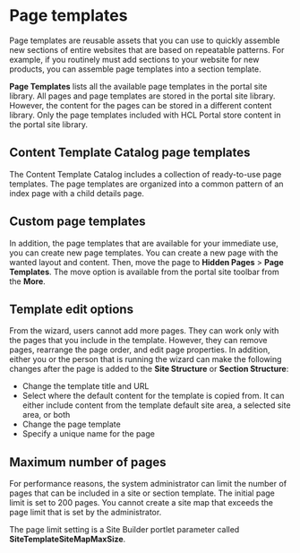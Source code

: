 # Page templates



Page templates are reusable assets that you can use to quickly assemble new sections of entire websites that are based on repeatable patterns. For example, if you routinely must add sections to your website for new products, you can assemble page templates into a section template.

**Page Templates** lists all the available page templates in the portal site library. All pages and page templates are stored in the portal site library. However, the content for the pages can be stored in a different content library. Only the page templates included with HCL Portal store content in the portal site library.

## Content Template Catalog page templates

The Content Template Catalog includes a collection of ready-to-use page templates. The page templates are organized into a common pattern of an index page with a child details page.

## Custom page templates

In addition, the page templates that are available for your immediate use, you can create new page templates. You can create a new page with the wanted layout and content. Then, move the page to **Hidden Pages** \> **Page Templates**. The move option is available from the portal site toolbar from the **More**.

## Template edit options

From the wizard, users cannot add more pages. They can work only with the pages that you include in the template. However, they can remove pages, rearrange the page order, and edit page properties. In addition, either you or the person that is running the wizard can make the following changes after the page is added to the **Site Structure** or **Section Structure**:

-   Change the template title and URL
-   Select where the default content for the template is copied from. It can either include content from the template default site area, a selected site area, or both
-   Change the page template
-   Specify a unique name for the page

## Maximum number of pages

For performance reasons, the system administrator can limit the number of pages that can be included in a site or section template. The initial page limit is set to 200 pages. You cannot create a site map that exceeds the page limit that is set by the administrator.

The page limit setting is a Site Builder portlet parameter called **SiteTemplateSiteMapMaxSize**.


